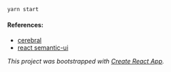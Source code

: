 ```
yarn start
```

#### References:

- [cerebral](https://cerebral.github.io/)
- [react semantic-ui](http://react.semantic-ui.com/introduction)

*This project was bootstrapped with [Create React App](https://github.com/facebookincubator/create-react-app).*

